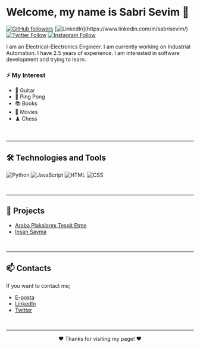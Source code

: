 <!-- Başlık -->
# Welcome, my name is Sabri Sevim 👋



<!-- Profillerimi takip et -->
[![GitHub followers](https://img.shields.io/github/followers/sabrisevim?label=Follow&style=social)](https://github.com/sabrisevim)
[![LinkedIn](https://img.shields.io/badge/-LinkedIn-blue?style=flat-square&logo=linkedin&logoColor=white&link=[(https://www.linkedin.com/in/sabrisevim/))](https://www.linkedin.com/in/sabrisevim/)
[![Twitter Follow](https://img.shields.io/twitter/follow/sabrissevim?style=social)](https://twitter.com/sabrissevim)
[![Instagram Follow](https://img.shields.io/badge/-Instagram-E4405F?style=flat-square&logo=instagram&logoColor=white&link=https://www.instagram.com/sabriseviiim)](https://www.instagram.com/sabriseviiim)


<!-- Giriş -->
I am an Electrical-Electronics Engineer. 
I am currently working on Industrial Automation. I have 2.5 years of experience.
I am interested in software development and trying to learn. 

### ⚡ My Interest

- 🎸 Guitar
- 🏓 Ping Pong
- 📚 Books
- 🎥 Movies
- ♟️ Chess
<!-- Daha fazla hobi alanını buraya ekleyebilirsiniz -->

<!-- Footer -->
<br>
<hr>
<p align="center">

</p>


<!-- Teknolojiler ve Araçlar -->
## 🛠️ Technologies and Tools

![Python](https://img.shields.io/badge/-Python-3776AB?style=flat-square&logo=python&logoColor=white)
![JavaScript](https://img.shields.io/badge/-JavaScript-F7DF1E?style=flat-square&logo=javascript&logoColor=black)
![HTML](https://img.shields.io/badge/-HTML-E34F26?style=flat-square&logo=html5&logoColor=white)
![CSS](https://img.shields.io/badge/-CSS-1572B6?style=flat-square&logo=css3&logoColor=white)
<!-- Diğer teknolojiler buraya eklenebilir -->

<!-- Footer -->
<br>
<hr>
<p align="center">

</p>


<!-- Projeler -->
## 🚀 Projects

- [Araba Plakalarını Tespit Etme](https://github.com/sabrisevim/sabrisevim/issues/1)
- [Insan Sayma](https://github.com/users/sabrisevim/projects/3)
<!-- Daha fazla projeyi buraya ekleyebilirsiniz -->

<!-- Footer -->
<br>
<hr>
<p align="center">

</p>


<!-- İletişim -->
## 📫 Contacts

If you want to contact me;

- [E-posta](mailto:ssabrisevim@gmail.com)
- [LinkedIn](https://www.linkedin.com/in/sabrisevim/)
- [Twitter](https://twitter.com/twitter-sabrissevim)

<!-- Footer -->
<br>
<hr>
<p align="center">
  ❤️ Thanks for visiting my page! ❤️
</p>

